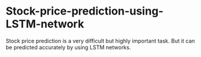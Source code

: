 # Stock-price-prediction-using-LSTM-network
Stock price prediction is a very difficult but highly important task. But it can be predicted accurately by using LSTM networks.
